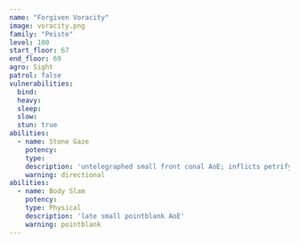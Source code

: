```yaml
---
name: "Forgiven Voracity"
image: voracity.png
family: "Peiste"
level: 100
start_floor: 67
end_floor: 69
agro: Sight
patrol: false
vulnerabilities:
  bind: 
  heavy: 
  sleep: 
  slow: 
  stun: true
abilities:
  - name: Stone Gaze
    potency: 
    type: 
    description: 'untelegraphed small front conal AoE; inflicts petrify'
    warning: directional
abilities:
  - name: Body Slam
    potency: 
    type: Physical
    description: 'late small pointblank AoE'
    warning: pointblank
---
```

